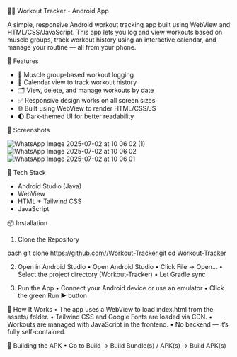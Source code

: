 🏋️‍♀️ Workout Tracker - Android App

A simple, responsive Android workout tracking app built using WebView and HTML/CSS/JavaScript. This app lets you log and view workouts based on muscle groups, track workout history using an interactive calendar, and manage your routine — all from your phone.


🚀 Features

- 💪 Muscle group-based workout logging
- 📅 Calendar view to track workout history
- 🗂 View, delete, and manage workouts by date
- ✅ Responsive design works on all screen sizes
- 🌐 Built using WebView to render HTML/CSS/JS
- 🌓 Dark-themed UI for better readability


📸 Screenshots

![WhatsApp Image 2025-07-02 at 10 06 02 (1)](https://github.com/user-attachments/assets/e8f02c72-168f-43f8-91f9-2c8e8130808b)
![WhatsApp Image 2025-07-02 at 10 06 02](https://github.com/user-attachments/assets/8162bdf0-8182-4b35-832b-969b8b382422)
![WhatsApp Image 2025-07-02 at 10 06 01](https://github.com/user-attachments/assets/d59fdb8a-e041-46d5-98fd-f62bd7a5f389)



📁 Tech Stack

- Android Studio (Java)
- WebView
- HTML + Tailwind CSS
- JavaScript



📦 Installation

1. Clone the Repository

bash
git clone https://github.com/<your-username>/Workout-Tracker.git
cd Workout-Tracker

2. Open in Android Studio
	•	Open Android Studio
	•	Click File → Open…
	•	Select the project directory (Workout-Tracker)
	•	Let Gradle sync

3. Run the App
	•	Connect your Android device or use an emulator
	•	Click the green Run ▶️ button


🔧 How It Works
	•	The app uses a WebView to load index.html from the assets/ folder.
	•	Tailwind CSS and Google Fonts are loaded via CDN.
	•	Workouts are managed with JavaScript in the frontend.
	•	No backend — it’s fully self-contained.


📱 Building the APK
	•	Go to Build → Build Bundle(s) / APK(s) → Build APK(s)
